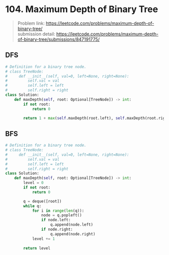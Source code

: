 # 104. Maximum Depth of Binary Tree

>Problem link: https://leetcode.com/problems/maximum-depth-of-binary-tree/  
>submission detail: https://leetcode.com/problems/maximum-depth-of-binary-tree/submissions/847191775/  

## DFS
```py
# Definition for a binary tree node.
# class TreeNode:
#     def __init__(self, val=0, left=None, right=None):
#         self.val = val
#         self.left = left
#         self.right = right
class Solution:
    def maxDepth(self, root: Optional[TreeNode]) -> int:
        if not root:
            return 0

        return 1 + max(self.maxDepth(root.left), self.maxDepth(root.right))
```
## BFS
```py
# Definition for a binary tree node.
# class TreeNode:
#     def __init__(self, val=0, left=None, right=None):
#         self.val = val
#         self.left = left
#         self.right = right
class Solution:
    def maxDepth(self, root: Optional[TreeNode]) -> int:
        level = 0
        if not root:
            return 0

        q = deque([root])
        while q:
            for i in range(len(q)):
                node = q.popleft()
                if node.left:
                    q.append(node.left)
                if node.right:
                    q.append(node.right)
            level += 1
        
        return level
            
```